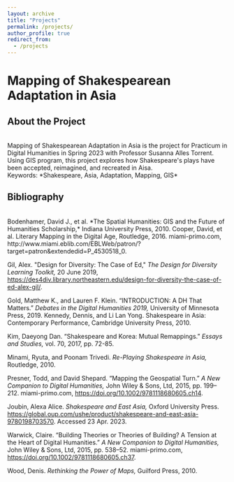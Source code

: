 ```yaml
---
layout: archive
title: "Projects"
permalink: /projects/
author_profile: true
redirect_from:
  - /projects
---
```


# Mapping of Shakespearean Adaptation in Asia

## About the Project
</br>
Mapping of Shakespearean Adaptation in Asia is the project for Practicum in Digital Humanities in Spring 2023 with Professor Susanna Alles Torrent. Using GIS program, this project explores how Shakespeare's plays have been accepted, reimagined, and recreated in Aisa.
</br>
Keywords: *Shakespeare, Asia, Adaptation, Mapping, GIS*
</br>

## Bibliography
</br>
Bodenhamer, David J., et al. *The Spatial Humanities: GIS and the Future of Humanities Scholarship,* Indiana University Press, 2010.
Cooper, David, et al. Literary Mapping in the Digital Age, Routledge, 2016. miami-primo.com, http://www.miami.eblib.com/EBLWeb/patron/?target=patron&extendedid=P_4530518_0.
</br>

Gil, Alex. "Design for Diversity: The Case of Ed," *The Design for Diversity Learning Toolkit,* 20 June 2019, https://des4div.library.northeastern.edu/design-for-diversity-the-case-of-ed-alex-gil/.
</br>

Gold, Matthew K., and Lauren F. Klein. “INTRODUCTION: A DH That Matters.” *Debates in the Digital Humanities 2019,* University of Minnesota Press, 2019.
Kennedy, Dennis, and Li Lan Yong. Shakespeare in Asia: Contemporary Performance, Cambridge University Press, 2010.
</br>

Kim, Daeyong Dan. “Shakespeare and Korea: Mutual Remappings.” *Essays and Studies,* vol. 70, 2017, pp. 72-85.
</br>

Minami, Ryuta, and Poonam Trivedi. *Re-Playing Shakespeare in Asia,* Routledge, 2010.
</br>

Presner, Todd, and David Shepard. “Mapping the Geospatial Turn.” *A New Companion to Digital Humanities,* John Wiley & Sons, Ltd, 2015, pp. 199–212. miami-primo.com, https://doi.org/10.1002/9781118680605.ch14.
</br>

Joubin, Alexa Alice. *Shakespeare and East Asia,* Oxford University Press. https://global.oup.com/ushe/product/shakespeare-and-east-asia-9780198703570. Accessed 23 Apr. 2023.
</br>

Warwick, Claire. “Building Theories or Theories of Building? A Tension at the Heart of Digital Humanities.” *A New Companion to Digital Humanities,* John Wiley & Sons, Ltd, 2015, pp. 538–52. miami-primo.com, https://doi.org/10.1002/9781118680605.ch37.
</br>

Wood, Denis. *Rethinking the Power of Maps,* Guilford Press, 2010.
